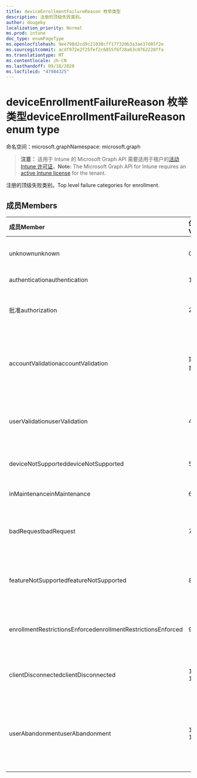 ```yaml
---
title: deviceEnrollmentFailureReason 枚举类型
description: 注册的顶级失败类别。
author: dougeby
localization_priority: Normal
ms.prod: intune
doc_type: enumPageType
ms.openlocfilehash: 9ee798d2cd9c21038cff177320b3a3ae37d05f2e
ms.sourcegitcommit: acdf972e2f25fef2c6855f6f28a63c0762228ffa
ms.translationtype: MT
ms.contentlocale: zh-CN
ms.lasthandoff: 09/18/2020
ms.locfileid: "47984325"
---
```

# <a name="deviceenrollmentfailurereason-enum-type"></a><span data-ttu-id="b11af-103">deviceEnrollmentFailureReason 枚举类型</span><span class="sxs-lookup"><span data-stu-id="b11af-103">deviceEnrollmentFailureReason enum type</span></span>

<span data-ttu-id="b11af-104">命名空间：microsoft.graph</span><span class="sxs-lookup"><span data-stu-id="b11af-104">Namespace: microsoft.graph</span></span>

> <span data-ttu-id="b11af-105">**注意：** 适用于 Intune 的 Microsoft Graph API 需要适用于租户的[活动 Intune 许可证](https://go.microsoft.com/fwlink/?linkid=839381)。</span><span class="sxs-lookup"><span data-stu-id="b11af-105">**Note:** The Microsoft Graph API for Intune requires an [active Intune license](https://go.microsoft.com/fwlink/?linkid=839381) for the tenant.</span></span>

<span data-ttu-id="b11af-106">注册的顶级失败类别。</span><span class="sxs-lookup"><span data-stu-id="b11af-106">Top level failure categories for enrollment.</span></span>

## <a name="members"></a><span data-ttu-id="b11af-107">成员</span><span class="sxs-lookup"><span data-stu-id="b11af-107">Members</span></span>
|<span data-ttu-id="b11af-108">成员</span><span class="sxs-lookup"><span data-stu-id="b11af-108">Member</span></span>|<span data-ttu-id="b11af-109">值</span><span class="sxs-lookup"><span data-stu-id="b11af-109">Value</span></span>|<span data-ttu-id="b11af-110">说明</span><span class="sxs-lookup"><span data-stu-id="b11af-110">Description</span></span>|
|:---|:---|:---|
|<span data-ttu-id="b11af-111">unknown</span><span class="sxs-lookup"><span data-stu-id="b11af-111">unknown</span></span>|<span data-ttu-id="b11af-112">0</span><span class="sxs-lookup"><span data-stu-id="b11af-112">0</span></span>|<span data-ttu-id="b11af-113">默认值，失败原因未知。</span><span class="sxs-lookup"><span data-stu-id="b11af-113">Default value, failure reason is unknown.</span></span>|
|<span data-ttu-id="b11af-114">authentication</span><span class="sxs-lookup"><span data-stu-id="b11af-114">authentication</span></span>|<span data-ttu-id="b11af-115">1 </span><span class="sxs-lookup"><span data-stu-id="b11af-115">1</span></span>|<span data-ttu-id="b11af-116">身份验证失败</span><span class="sxs-lookup"><span data-stu-id="b11af-116">Authentication failed</span></span>|
|<span data-ttu-id="b11af-117">批准</span><span class="sxs-lookup"><span data-stu-id="b11af-117">authorization</span></span>|<span data-ttu-id="b11af-118">2 </span><span class="sxs-lookup"><span data-stu-id="b11af-118">2</span></span>|<span data-ttu-id="b11af-119">呼叫已通过身份验证，但未获授权进行注册。</span><span class="sxs-lookup"><span data-stu-id="b11af-119">Call was authenticated, but not authorized to enroll.</span></span>|
|<span data-ttu-id="b11af-120">accountValidation</span><span class="sxs-lookup"><span data-stu-id="b11af-120">accountValidation</span></span>|<span data-ttu-id="b11af-121">第三章</span><span class="sxs-lookup"><span data-stu-id="b11af-121">3</span></span>|<span data-ttu-id="b11af-122">无法验证注册帐户。</span><span class="sxs-lookup"><span data-stu-id="b11af-122">Failed to validate the account for enrollment.</span></span> <span data-ttu-id="b11af-123"> (帐户已被阻止，未启用注册) </span><span class="sxs-lookup"><span data-stu-id="b11af-123">(Account blocked, enrollment not enabled)</span></span>|
|<span data-ttu-id="b11af-124">userValidation</span><span class="sxs-lookup"><span data-stu-id="b11af-124">userValidation</span></span>|<span data-ttu-id="b11af-125">4 </span><span class="sxs-lookup"><span data-stu-id="b11af-125">4</span></span>|<span data-ttu-id="b11af-126">无法验证用户。</span><span class="sxs-lookup"><span data-stu-id="b11af-126">User could not be validated.</span></span> <span data-ttu-id="b11af-127"> (用户不存在，缺少许可证) </span><span class="sxs-lookup"><span data-stu-id="b11af-127">(User does not exist, missing license)</span></span>|
|<span data-ttu-id="b11af-128">deviceNotSupported</span><span class="sxs-lookup"><span data-stu-id="b11af-128">deviceNotSupported</span></span>|<span data-ttu-id="b11af-129">5 </span><span class="sxs-lookup"><span data-stu-id="b11af-129">5</span></span>|<span data-ttu-id="b11af-130">移动设备管理不支持设备。</span><span class="sxs-lookup"><span data-stu-id="b11af-130">Device is not supported for mobile device management.</span></span>|
|<span data-ttu-id="b11af-131">inMaintenance</span><span class="sxs-lookup"><span data-stu-id="b11af-131">inMaintenance</span></span>|<span data-ttu-id="b11af-132">6 </span><span class="sxs-lookup"><span data-stu-id="b11af-132">6</span></span>|<span data-ttu-id="b11af-133">帐户处于维护中。</span><span class="sxs-lookup"><span data-stu-id="b11af-133">Account is in maintenance.</span></span>|
|<span data-ttu-id="b11af-134">badRequest</span><span class="sxs-lookup"><span data-stu-id="b11af-134">badRequest</span></span>|<span data-ttu-id="b11af-135">7 </span><span class="sxs-lookup"><span data-stu-id="b11af-135">7</span></span>|<span data-ttu-id="b11af-136">客户端发送了服务无法理解/支持的请求。</span><span class="sxs-lookup"><span data-stu-id="b11af-136">Client sent a request that is not understood/supported by the service.</span></span>|
|<span data-ttu-id="b11af-137">featureNotSupported</span><span class="sxs-lookup"><span data-stu-id="b11af-137">featureNotSupported</span></span>|<span data-ttu-id="b11af-138">8 </span><span class="sxs-lookup"><span data-stu-id="b11af-138">8</span></span>|<span data-ttu-id="b11af-139">此帐户不支持此注册使用的功能 (s) 。</span><span class="sxs-lookup"><span data-stu-id="b11af-139">Feature(s) used by this enrollment are not supported for this account.</span></span>|
|<span data-ttu-id="b11af-140">enrollmentRestrictionsEnforced</span><span class="sxs-lookup"><span data-stu-id="b11af-140">enrollmentRestrictionsEnforced</span></span>|<span data-ttu-id="b11af-141">9 </span><span class="sxs-lookup"><span data-stu-id="b11af-141">9</span></span>|<span data-ttu-id="b11af-142">由管理员配置的注册限制阻止了此注册。</span><span class="sxs-lookup"><span data-stu-id="b11af-142">Enrollment restrictions configured by admin blocked this enrollment.</span></span>|
|<span data-ttu-id="b11af-143">clientDisconnected</span><span class="sxs-lookup"><span data-stu-id="b11af-143">clientDisconnected</span></span>|<span data-ttu-id="b11af-144">10 </span><span class="sxs-lookup"><span data-stu-id="b11af-144">10</span></span>|<span data-ttu-id="b11af-145">客户端超时或注册被 enduser 中止。</span><span class="sxs-lookup"><span data-stu-id="b11af-145">Client timed out or enrollment was aborted by enduser.</span></span>|
|<span data-ttu-id="b11af-146">userAbandonment</span><span class="sxs-lookup"><span data-stu-id="b11af-146">userAbandonment</span></span>|<span data-ttu-id="b11af-147">11 </span><span class="sxs-lookup"><span data-stu-id="b11af-147">11</span></span>|<span data-ttu-id="b11af-148">注册已被 enduser 放弃。</span><span class="sxs-lookup"><span data-stu-id="b11af-148">Enrollment was abandoned by enduser.</span></span> <span data-ttu-id="b11af-149"> (Enduser 已开始加入，但无法及时完成它) </span><span class="sxs-lookup"><span data-stu-id="b11af-149">(Enduser started onboarding but failed to complete it in timely manner)</span></span>|


<!-- {
  "type": "#page.annotation",
  "suppressions": [
     "Warning: Enum deviceEnrollmentFailureReason has some values specified and others unspecified."
  ],
}
-->







